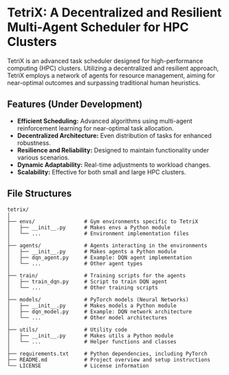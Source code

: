 # TetriX: A Decentralized and Resilient Multi-Agent Scheduler for HPC Clusters
TetriX is an advanced task scheduler designed for high-performance computing (HPC) clusters. Utilizing a decentralized and resilient approach, TetriX employs a network of agents for resource management, aiming for near-optimal outcomes and surpassing traditional human heuristics.

## Features (Under Development)

- **Efficient Scheduling:** Advanced algorithms using multi-agent reinforcement learning for near-optimal task allocation.
- **Decentralized Architecture:** Even distribution of tasks for enhanced robustness.
- **Resilience and Reliability:** Designed to maintain functionality under various scenarios.
- **Dynamic Adaptability:** Real-time adjustments to workload changes.
- **Scalability:** Effective for both small and large HPC clusters.

## File Structures
```
tetrix/
│
├── envs/                # Gym environments specific to TetriX
│   ├── __init__.py      # Makes envs a Python module
│   └── ...              # Environment implementation files
│
├── agents/              # Agents interacting in the environments
│   ├── __init__.py      # Makes agents a Python module
│   ├── dqn_agent.py     # Example: DQN agent implementation
│   └── ...              # Other agent types
│
├── train/               # Training scripts for the agents
│   ├── train_dqn.py     # Script to train DQN agent
│   └── ...              # Other training scripts
│
├── models/              # PyTorch models (Neural Networks)
│   ├── __init__.py      # Makes models a Python module
│   ├── dqn_model.py     # Example: DQN network architecture
│   └── ...              # Other model architectures
│
├── utils/               # Utility code
│   ├── __init__.py      # Makes utils a Python module
│   └── ...              # Helper functions and classes
│
├── requirements.txt     # Python dependencies, including PyTorch
├── README.md            # Project overview and setup instructions
└── LICENSE              # License information
```
